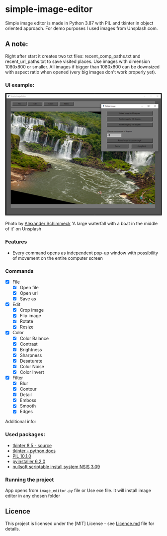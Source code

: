 # simple-image-editor
Simple image editor is made in Python 3.87 with PIL and tkinter in object oriented approach.
For demo purposes I used images from Unsplash.com. 

## A note:
Right after start it creates two txt files: recent_comp_paths.txt and recent_url_paths.txt to save visited places.
Use images with dimension 1080x800 or smaller.
All images if bigger than 1080x800 can be downsized with aspect ratio when opened (very big images don't work properly yet).

### UI example:

<p align="middle">
  <img src="https://github.com/piotrekgelert/simple-image-editor/blob/master/images/waterfall.jpg" width="800"/>
</p>

Photo by [Alexander Schimmeck](https://unsplash.com/@alschim?utm_content=creditCopyText&utm_medium=referral&utm_source=unsplash) 'A large waterfall with a boat in the middle of it' on Unsplash

### Features
- Every command opens as independent pop-up window with possibility of movement on the entire computer screen

### Commands
- [x] File
    - [x] Open file
    - [x] Open url
    - [x] Save as
- [x] Edit
    - [x] Crop image
    - [x] Flip image
    - [x] Rotate
    - [x] Resize
- [x] Color
    - [x] Color Balance
    - [x] Contrast
    - [x] Brightness
    - [x] Sharpness
    - [x] Desaturate
    - [x] Color Noise
    - [x] Color Invert
- [x] Filter
    - [x] Blur
    - [x] Contour
    - [x] Detail
    - [x] Emboss
    - [x] Smooth
    - [x] Edges

Additional info:

### Used packages:
- [tkinter 8.5 - source](https://www.tcl.tk/)
- [tkinter - python docs](https://docs.python.org/3/library/tkinter.html)
- [PIL 10.1.0](https://python-pillow.org/)
- [pyinstaller 6.2.0](https://pyinstaller.org/en/stable/)
- [nullsoft scriptable install system NSIS 3.09](https://nsis.sourceforge.io/Download)

### Running the project
App opens from `image_editor.py` file
or
Use exe file. It will install image editor in any chosen folder 


## Licence
This project is licensed under the [MIT] License - see [Licence.md](LICENSE) file for details.